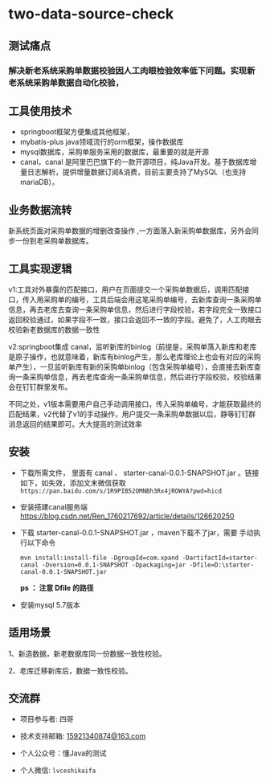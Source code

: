 # two-data-source-check



## 测试痛点

### 解决新老系统采购单数据校验因人工肉眼检验效率低下问题。实现新老系统采购单数据自动化校验，



## 工具使用技术

- springboot框架方便集成其他框架，
- mybatis-plus java领域流行的orm框架，操作数据库
- mysql数据库，采购单服务采用的数据库，最重要的就是开源
- canal，canal 是阿里巴巴旗下的一款开源项目，纯Java开发。基于数据库增量日志解析，提供增量数据订阅&消费，目前主要支持了MySQL（也支持mariaDB）。



## 业务数据流转

新系统页面对采购单数据的增删改查操作 ,一方面落入新采购单数据库，另外会同步一份到老采购单数据库。

## 工具实现逻辑

v1:工具对外暴露的匹配接口，用户在页面提交一个采购单数据后，调用匹配接口，传入用采购单的编号，工具后端会用这笔采购单编号，去新库查询一条采购单信息，再去老库去查询一条采购单信息，然后进行字段校验，若字段完全一致接口返回校验通过，如果字段不一致，接口会返回不一致的字段。避免了，人工肉眼去校验新老数据库的数据一致性

v2:springboot集成 canal，监听新库的binlog（前提是，采购单落入新库和老库是原子操作，也就意味着，新库有binlog产生，那么老库理论上也会有对应的采购单产生），一旦监听新库有新的采购单binlog（包含采购单编号），会直接去新库查询一条采购单信息，再去老库查询一条采购单信息，然后进行字段校验，校验结果会在钉钉群里发布。

不同之处，v1版本需要用户自己手动调用接口，传入采购单编号，才能获取最终的匹配结果，v2代替了v1的手动操作，用户提交一条采购单数据以后，静等钉钉群消息返回的结果即可。大大提高的测试效率



## 安装

- 下载所需文件， 里面有 canal 、 starter-canal-0.0.1-SNAPSHOT.jar 。链接如下，如失效，添加文末微信获取
  `https://pan.baidu.com/s/1R9PIB52OMNBh3Rx4jROWYA?pwd=hicd `

- 安装搭建canal服务端 https://blog.csdn.net/Ren_1760217692/article/details/126620250 

- 下载 starter-canal-0.0.1-SNAPSHOT.jar ，maven下载不了jar，需要 手动执行以下命令

  `mvn install:install-file -DgroupId=com.xpand -DartifactId=starter-canal -Dversion=0.0.1-SNAPSHOT -Dpackaging=jar -Dfile=D:\starter-canal-0.0.1-SNAPSHOT.jar`

  **ps ： 注意 Dfile 的路径** 

- 安装mysql 5.7版本

   

## 适用场景

1、新造数据，新老数据库同一份数据一致性校验。

2、老库迁移新库后，数据一致性校验。



## 交流群

- 项目参与者: 四哥

- 技术支持邮箱: 15921340874@163.com

- 个人公众号：懂Java的测试

- 个人微信: `lvceshikaifa`

  

